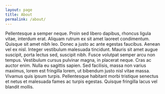 ```yaml
---
layout: page
title: About
permalink: /about/
---
```


Pellentesque a semper neque. Proin sed libero dapibus, rhoncus ligula vitae, interdum erat. Aliquam rutrum ex sit amet laoreet condimentum. Quisque sit amet nibh leo. Donec a justo ac ante egestas faucibus. Aenean vel ex nisl. Integer vestibulum malesuada tincidunt. Mauris sit amet augue suscipit, porta lectus sed, suscipit nibh. Fusce volutpat semper arcu non tempus. Vestibulum cursus pulvinar magna, in placerat neque. Cras ac auctor enim. Nulla eu sagittis sapien. Sed facilisis, massa non varius maximus, lorem est fringilla lorem, ut bibendum justo nisl vitae massa. Vivamus quis ipsum turpis. Pellentesque habitant morbi tristique senectus et netus et malesuada fames ac turpis egestas. Quisque fringilla lacus vel blandit mollis.